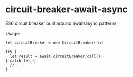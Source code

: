 # circuit-breaker-await-async
ES6 circuit breaker built around await/async patterns

Usage:

```
let circuitBreaker = new CircuitBreaker(fn)

try {
  let result = await circuitBreaker.call()
} catch (e) {
  // ...
}
```
